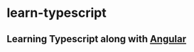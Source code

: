 # learn-typescript

## Learning Typescript along with [Angular](https://github.com/hritikkanojiya/learn-angular)

